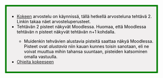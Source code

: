 <div style="color:black; border-style: solid; border-width: thick; border-color: green; padding: 10px; margin-bottom: 15px; padding: 10px; background-color: #F1EFEF;">

<ul>
  <li>
    <a href='/koe2023'>Kokeen</a> arvostelu on käynnissä, tällä hetkellä arvosteluna tehtävä 2. Linkin takaa näet arvosteluperusteet.
  </li>
  <li>
    Tehtävän 2 pisteet näkyvät Moodlessa. Huomaa, että Moodlessa tehtävän n pisteet näkyvät tehtävän n+1 kohdalla.
  </li>
  <ul>
    <li>
      Muidenkin tehvävien alustavia pisteitä saattaa näkyä Moodlessa. Pisteet ovat <i>alustavia</i> niin kauan kunnes toisin sanotaan, eli ne voivat muuttua mihin tahansa suuntaan, pisteiden katsominen omalla vastuulla.
    </li>
  </ul>
  <li>
    <a href='/ohje_kokeeseen'>Ohjeita kokeeseen</a>
  </li>
</ul>

</div>